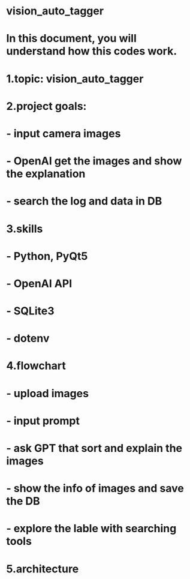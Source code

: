 # vision_auto_tagger
# In this document, you will understand how this codes work.

# 1.topic: vision_auto_tagger
# 2.project goals:
# - input camera images
# - OpenAI get the images and show the explanation
# - search the log and data in DB

# 3.skills
# - Python, PyQt5
# - OpenAI API
# - SQLite3
# - dotenv

# 4.flowchart
# - upload images
# - input prompt
# - ask GPT that sort and explain the images
# - show the info of images and save the DB
# - explore the lable with searching tools

# 5.architecture
